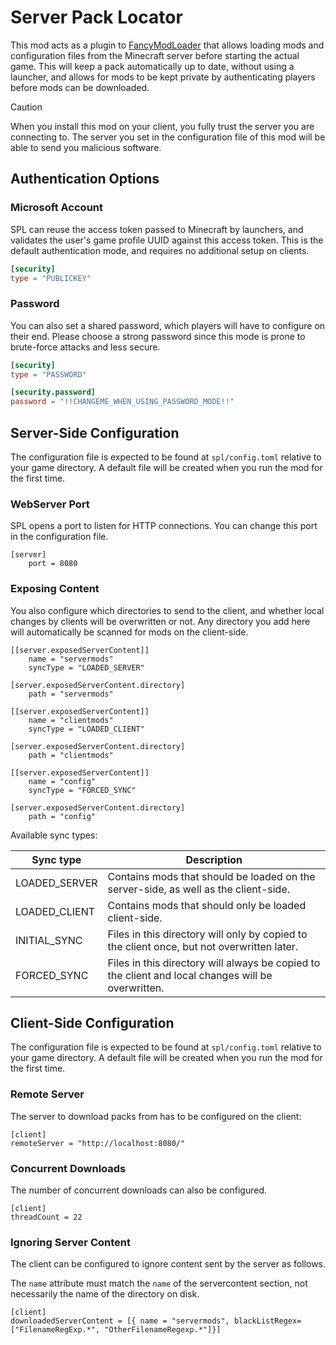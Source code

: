 # Server Pack Locator

This mod acts as a plugin to [FancyModLoader](https://github.com/neoforged/FancyModLoader) that allows loading
mods and configuration files from the Minecraft server before starting the actual game.
This will keep a pack automatically up to date, without using a launcher, and allows for mods to be kept private
by authenticating players before mods can be downloaded.

> [!CAUTION]
> When you install this mod on your client, you fully trust the server you are connecting to.
> The server you set in the configuration file of this mod will be able to send you malicious software.

## Authentication Options

### Microsoft Account

SPL can reuse the access token passed to Minecraft by launchers, and validates the user's game profile UUID
against this access token. This is the default authentication mode, and requires no additional setup on clients.

```toml
[security]
type = "PUBLICKEY"
```

### Password

You can also set a shared password, which players will have to configure on their end.
Please choose a strong password since this mode is prone to brute-force attacks and less secure.

```toml
[security]
type = "PASSWORD"

[security.password]
password = "!!CHANGEME_WHEN_USING_PASSWORD_MODE!!"
```

## Server-Side Configuration

The configuration file is expected to be found at `spl/config.toml` relative to your game directory.
A default file will be created when you run the mod for the first time.

### WebServer Port

SPL opens a port to listen for HTTP connections. You can change this port in the configuration file.

```
[server]
	port = 8080
```

### Exposing Content

You also configure which directories to send to the client, and whether local changes by clients will be overwritten
or not. Any directory you add here will automatically be scanned for mods on the client-side.

```
[[server.exposedServerContent]]
    name = "servermods"
    syncType = "LOADED_SERVER"

[server.exposedServerContent.directory]
    path = "servermods"
        
[[server.exposedServerContent]]
    name = "clientmods"
    syncType = "LOADED_CLIENT"

[server.exposedServerContent.directory]
    path = "clientmods"
        
[[server.exposedServerContent]]
    name = "config"
    syncType = "FORCED_SYNC"

[server.exposedServerContent.directory]
    path = "config"
```

Available sync types:

| Sync type     | Description                                                                                        |
|---------------|----------------------------------------------------------------------------------------------------|
| LOADED_SERVER | Contains mods that should be loaded on the server-side, as well as the client-side.                |
| LOADED_CLIENT | Contains mods that should only be loaded client-side.                                              |
| INITIAL_SYNC  | Files in this directory will only by copied to the client once, but not overwritten later.         |
| FORCED_SYNC   | Files in this directory will always be copied to the client and local changes will be overwritten. |

## Client-Side Configuration

The configuration file is expected to be found at `spl/config.toml` relative to your game directory.
A default file will be created when you run the mod for the first time.

### Remote Server

The server to download packs from has to be configured on the client:

```
[client]
remoteServer = "http://localhost:8080/"
```

### Concurrent Downloads

The number of concurrent downloads can also be configured.

```
[client]
threadCount = 22
```

### Ignoring Server Content

The client can be configured to ignore content sent by the server as follows.

The `name` attribute must match the `name` of the servercontent section, not necessarily the name of the directory
on disk.

```
[client]
downloadedServerContent = [{ name = "servermods", blackListRegex=["FilenameRegExp.*", "OtherFilenameRegexp.*"]}]
```
